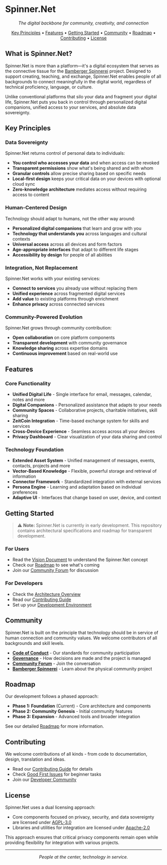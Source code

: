 # Spinner.Net

<p align="center">
  <em>The digital backbone for community, creativity, and connection</em>
</p>

<p align="center">
  <a href="#key-principles">Key Principles</a> •
  <a href="#features">Features</a> •
  <a href="#getting-started">Getting Started</a> •
  <a href="#community">Community</a> •
  <a href="#roadmap">Roadmap</a> •
  <a href="#contributing">Contributing</a> •
  <a href="#license">License</a>
</p>

## What is Spinner.Net?

Spinner.Net is more than a platform—it's a digital ecosystem that serves as the connective tissue for the [Bamberger Spinnerei](docs/BAMBERGER_SPINNEREI.md) project. Designed to support creating, teaching, and exchange, Spinner.Net enables people of all backgrounds to connect meaningfully in the digital world, regardless of technical proficiency, language, or culture.

Unlike conventional platforms that silo your data and fragment your digital life, Spinner.Net puts you back in control through personalized digital companions, unified access to your services, and absolute data sovereignty.

## Key Principles

### Data Sovereignty

Spinner.Net returns control of personal data to individuals:

- **You control who accesses your data** and when access can be revoked
- **Transparent permissions** show what's being shared and with whom
- **Granular controls** allow precise sharing based on specific needs
- **Local-first design** keeps your critical data on your devices with optional cloud sync
- **Zero-knowledge architecture** mediates access without requiring access to content

### Human-Centered Design

Technology should adapt to humans, not the other way around:

- **Personalized digital companions** that learn and grow with you
- **Technology that understands you** across languages and cultural contexts
- **Universal access** across all devices and form factors
- **Age-appropriate interfaces** that adapt to different life stages 
- **Accessibility by design** for people of all abilities

### Integration, Not Replacement

Spinner.Net works with your existing services:

- **Connect to services** you already use without replacing them
- **Unified experience** across fragmented digital services
- **Add value** to existing platforms through enrichment
- **Enhance privacy** across connected services

### Community-Powered Evolution

Spinner.Net grows through community contribution:

- **Open collaboration** on core platform components
- **Transparent development** with community governance
- **Knowledge sharing** across expertise domains
- **Continuous improvement** based on real-world use

## Features

### Core Functionality

- **Unified Digital Life** - Single interface for email, messages, calendar, notes and more
- **Digital Companions** - Personalized assistance that adapts to your needs
- **Community Spaces** - Collaborative projects, charitable initiatives, skill sharing
- **ZeitCoin Integration** - Time-based exchange system for skills and services
- **Cross-Device Experience** - Seamless access across all your devices
- **Privacy Dashboard** - Clear visualization of your data sharing and control

### Technology Foundation

- **Extended Asset System** - Unified management of messages, events, contacts, projects and more
- **Vector-Based Knowledge** - Flexible, powerful storage and retrieval of information
- **Connector Framework** - Standardized integration with external services
- **Persona Engine** - Learning and adaptation based on individual preferences
- **Adaptive UI** - Interfaces that change based on user, device, and context

## Getting Started

> ⚠️ **Note:** Spinner.Net is currently in early development. This repository contains architectural specifications and roadmap for transparent development.

### For Users

- Read the [Vision Document](docs/VISION.md) to understand the Spinner.Net concept
- Check our [Roadmap](docs/ROADMAP.md) to see what's coming
- Join our [Community Forum](https://community.spinner.net) for discussion

### For Developers

- Check the [Architecture Overview](docs/ARCHITECTURE.md)
- Read our [Contributing Guide](CONTRIBUTING.md)
- Set up your [Development Environment](docs/DEVELOPMENT.md)

## Community

Spinner.Net is built on the principle that technology should be in service of human connection and community values. We welcome contributors of all backgrounds and skill levels.

- **[Code of Conduct](CODE_OF_CONDUCT.md)** - Our standards for community participation
- **[Governance](docs/GOVERNANCE.md)** - How decisions are made and the project is managed
- **[Community Forum](https://community.spinner.net)** - Join the conversation
- **[Bamberger Spinnerei](docs/BAMBERGER_SPINNEREI.md)** - Learn about the physical community project

## Roadmap

Our development follows a phased approach:

- **Phase 1: Foundation** (Current) - Core architecture and components
- **Phase 2: Community Genesis** - Initial community features
- **Phase 3: Expansion** - Advanced tools and broader integration

See our detailed [Roadmap](docs/ROADMAP.md) for more information.

## Contributing

We welcome contributions of all kinds - from code to documentation, design, translation and ideas.

- Read our [Contributing Guide](CONTRIBUTING.md) for details
- Check [Good First Issues](https://github.com/spinner-net/spinner-net/labels/good%20first%20issue) for beginner tasks
- Join our [Developer Community](https://community.spinner.net/c/development)

## License

Spinner.Net uses a dual licensing approach:

- Core components focused on privacy, security, and data sovereignty are licensed under [AGPL-3.0](LICENSE-AGPL)
- Libraries and utilities for integration are licensed under [Apache-2.0](LICENSE-APACHE)

This approach ensures that critical privacy components remain open while providing flexibility for integration with various projects.

---

<p align="center">
  <em>People at the center, technology in service.</em>
</p>